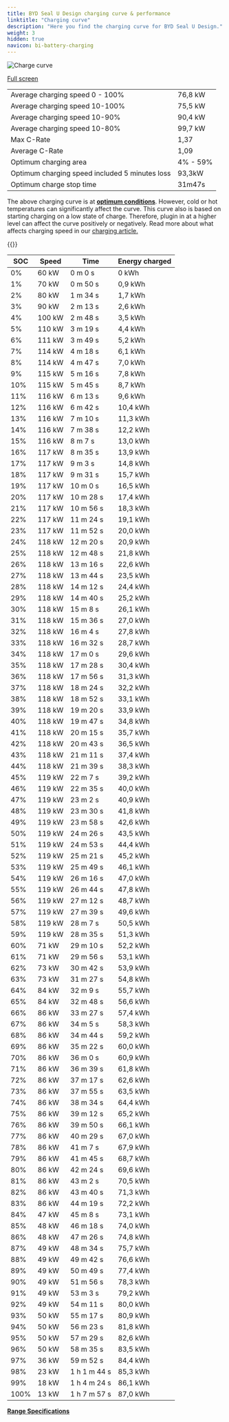 ```yaml
---
title: BYD Seal U Design charging curve & performance
linktitle: "Charging curve"
description: "Here you find the charging curve for BYD Seal U Design."
weight: 3
hidden: true
navicon: bi-battery-charging
---
```

<!-- markdownlint-disable MD033 -->
<img src="../chargingcurve.svg" alt="Charge curve" class="img-fluid">

[Full screen](../chargingcurve.svg)


<table class="table table-striped border">
<tbody>
<tr>
<td>Average charging speed 0 - 100%</td><td>76,8 kW</td>
</tr>
<tr>
<td>Average charging speed 10-100%</td><td>75,5 kW</td>
</tr>
<tr>
<td>Average charging speed 10-90%</td><td>90,4 kW</td>
</tr>
<tr>
<td>Average charging speed 10-80%</td><td>99,7 kW</td>
</tr>
<tr>
<td>Max C-Rate</td><td>1,37</td>
</tr>
<tr>
<td>Average C-Rate</td><td>1,09</td>
</tr>
<tr>
<td>Optimum charging area</td><td>4% - 59%</td>
</tr>
<tr>
<td>Optimum charging speed included 5 minutes loss</td><td>93,3kW</td>
</tr>
<tr>
<td>Optimum charge stop time</td><td>31m47s</td>
</tr>
</tbody>
</table>


The above charging curve is at **[optimum conditions](../../../../../technology/battery/charging/#temperature)**. However, cold or hot temperatures can significantly affect the curve. This curve also is based on starting charging on a low state of charge. Therefore, plugin in at a higher level can affect the curve positively or negatively. Read more about what affects charging speed in our [charging article.](../../../../../technology/battery/charging/)


{{<evkxdisplayaddarticle />}}
<table class="table table-striped border">
<thead>
<tr><th>SOC</th><th>Speed</th><th>Time</th><th>Energy charged</th></tr>
</thead>
<tbody>
<tr>
<td>0%</td><td>60 kW</td><td> 0 m 0 s </td><td>0 kWh </td>
</tr>
<tr>
<td>1%</td><td>70 kW</td><td> 0 m 50 s </td><td>0,9 kWh </td>
</tr>
<tr>
<td>2%</td><td>80 kW</td><td> 1 m 34 s </td><td>1,7 kWh </td>
</tr>
<tr>
<td>3%</td><td>90 kW</td><td> 2 m 13 s </td><td>2,6 kWh </td>
</tr>
<tr>
<td>4%</td><td>100 kW</td><td> 2 m 48 s </td><td>3,5 kWh </td>
</tr>
<tr>
<td>5%</td><td>110 kW</td><td> 3 m 19 s </td><td>4,4 kWh </td>
</tr>
<tr>
<td>6%</td><td>111 kW</td><td> 3 m 49 s </td><td>5,2 kWh </td>
</tr>
<tr>
<td>7%</td><td>114 kW</td><td> 4 m 18 s </td><td>6,1 kWh </td>
</tr>
<tr>
<td>8%</td><td>114 kW</td><td> 4 m 47 s </td><td>7,0 kWh </td>
</tr>
<tr>
<td>9%</td><td>115 kW</td><td> 5 m 16 s </td><td>7,8 kWh </td>
</tr>
<tr>
<td>10%</td><td>115 kW</td><td> 5 m 45 s </td><td>8,7 kWh </td>
</tr>
<tr>
<td>11%</td><td>116 kW</td><td> 6 m 13 s </td><td>9,6 kWh </td>
</tr>
<tr>
<td>12%</td><td>116 kW</td><td> 6 m 42 s </td><td>10,4 kWh </td>
</tr>
<tr>
<td>13%</td><td>116 kW</td><td> 7 m 10 s </td><td>11,3 kWh </td>
</tr>
<tr>
<td>14%</td><td>116 kW</td><td> 7 m 38 s </td><td>12,2 kWh </td>
</tr>
<tr>
<td>15%</td><td>116 kW</td><td> 8 m 7 s </td><td>13,0 kWh </td>
</tr>
<tr>
<td>16%</td><td>117 kW</td><td> 8 m 35 s </td><td>13,9 kWh </td>
</tr>
<tr>
<td>17%</td><td>117 kW</td><td> 9 m 3 s </td><td>14,8 kWh </td>
</tr>
<tr>
<td>18%</td><td>117 kW</td><td> 9 m 31 s </td><td>15,7 kWh </td>
</tr>
<tr>
<td>19%</td><td>117 kW</td><td> 10 m 0 s </td><td>16,5 kWh </td>
</tr>
<tr>
<td>20%</td><td>117 kW</td><td> 10 m 28 s </td><td>17,4 kWh </td>
</tr>
<tr>
<td>21%</td><td>117 kW</td><td> 10 m 56 s </td><td>18,3 kWh </td>
</tr>
<tr>
<td>22%</td><td>117 kW</td><td> 11 m 24 s </td><td>19,1 kWh </td>
</tr>
<tr>
<td>23%</td><td>117 kW</td><td> 11 m 52 s </td><td>20,0 kWh </td>
</tr>
<tr>
<td>24%</td><td>118 kW</td><td> 12 m 20 s </td><td>20,9 kWh </td>
</tr>
<tr>
<td>25%</td><td>118 kW</td><td> 12 m 48 s </td><td>21,8 kWh </td>
</tr>
<tr>
<td>26%</td><td>118 kW</td><td> 13 m 16 s </td><td>22,6 kWh </td>
</tr>
<tr>
<td>27%</td><td>118 kW</td><td> 13 m 44 s </td><td>23,5 kWh </td>
</tr>
<tr>
<td>28%</td><td>118 kW</td><td> 14 m 12 s </td><td>24,4 kWh </td>
</tr>
<tr>
<td>29%</td><td>118 kW</td><td> 14 m 40 s </td><td>25,2 kWh </td>
</tr>
<tr>
<td>30%</td><td>118 kW</td><td> 15 m 8 s </td><td>26,1 kWh </td>
</tr>
<tr>
<td>31%</td><td>118 kW</td><td> 15 m 36 s </td><td>27,0 kWh </td>
</tr>
<tr>
<td>32%</td><td>118 kW</td><td> 16 m 4 s </td><td>27,8 kWh </td>
</tr>
<tr>
<td>33%</td><td>118 kW</td><td> 16 m 32 s </td><td>28,7 kWh </td>
</tr>
<tr>
<td>34%</td><td>118 kW</td><td> 17 m 0 s </td><td>29,6 kWh </td>
</tr>
<tr>
<td>35%</td><td>118 kW</td><td> 17 m 28 s </td><td>30,4 kWh </td>
</tr>
<tr>
<td>36%</td><td>118 kW</td><td> 17 m 56 s </td><td>31,3 kWh </td>
</tr>
<tr>
<td>37%</td><td>118 kW</td><td> 18 m 24 s </td><td>32,2 kWh </td>
</tr>
<tr>
<td>38%</td><td>118 kW</td><td> 18 m 52 s </td><td>33,1 kWh </td>
</tr>
<tr>
<td>39%</td><td>118 kW</td><td> 19 m 20 s </td><td>33,9 kWh </td>
</tr>
<tr>
<td>40%</td><td>118 kW</td><td> 19 m 47 s </td><td>34,8 kWh </td>
</tr>
<tr>
<td>41%</td><td>118 kW</td><td> 20 m 15 s </td><td>35,7 kWh </td>
</tr>
<tr>
<td>42%</td><td>118 kW</td><td> 20 m 43 s </td><td>36,5 kWh </td>
</tr>
<tr>
<td>43%</td><td>118 kW</td><td> 21 m 11 s </td><td>37,4 kWh </td>
</tr>
<tr>
<td>44%</td><td>118 kW</td><td> 21 m 39 s </td><td>38,3 kWh </td>
</tr>
<tr>
<td>45%</td><td>119 kW</td><td> 22 m 7 s </td><td>39,2 kWh </td>
</tr>
<tr>
<td>46%</td><td>119 kW</td><td> 22 m 35 s </td><td>40,0 kWh </td>
</tr>
<tr>
<td>47%</td><td>119 kW</td><td> 23 m 2 s </td><td>40,9 kWh </td>
</tr>
<tr>
<td>48%</td><td>119 kW</td><td> 23 m 30 s </td><td>41,8 kWh </td>
</tr>
<tr>
<td>49%</td><td>119 kW</td><td> 23 m 58 s </td><td>42,6 kWh </td>
</tr>
<tr>
<td>50%</td><td>119 kW</td><td> 24 m 26 s </td><td>43,5 kWh </td>
</tr>
<tr>
<td>51%</td><td>119 kW</td><td> 24 m 53 s </td><td>44,4 kWh </td>
</tr>
<tr>
<td>52%</td><td>119 kW</td><td> 25 m 21 s </td><td>45,2 kWh </td>
</tr>
<tr>
<td>53%</td><td>119 kW</td><td> 25 m 49 s </td><td>46,1 kWh </td>
</tr>
<tr>
<td>54%</td><td>119 kW</td><td> 26 m 16 s </td><td>47,0 kWh </td>
</tr>
<tr>
<td>55%</td><td>119 kW</td><td> 26 m 44 s </td><td>47,8 kWh </td>
</tr>
<tr>
<td>56%</td><td>119 kW</td><td> 27 m 12 s </td><td>48,7 kWh </td>
</tr>
<tr>
<td>57%</td><td>119 kW</td><td> 27 m 39 s </td><td>49,6 kWh </td>
</tr>
<tr>
<td>58%</td><td>119 kW</td><td> 28 m 7 s </td><td>50,5 kWh </td>
</tr>
<tr>
<td>59%</td><td>119 kW</td><td> 28 m 35 s </td><td>51,3 kWh </td>
</tr>
<tr>
<td>60%</td><td>71 kW</td><td> 29 m 10 s </td><td>52,2 kWh </td>
</tr>
<tr>
<td>61%</td><td>71 kW</td><td> 29 m 56 s </td><td>53,1 kWh </td>
</tr>
<tr>
<td>62%</td><td>73 kW</td><td> 30 m 42 s </td><td>53,9 kWh </td>
</tr>
<tr>
<td>63%</td><td>73 kW</td><td> 31 m 27 s </td><td>54,8 kWh </td>
</tr>
<tr>
<td>64%</td><td>84 kW</td><td> 32 m 9 s </td><td>55,7 kWh </td>
</tr>
<tr>
<td>65%</td><td>84 kW</td><td> 32 m 48 s </td><td>56,6 kWh </td>
</tr>
<tr>
<td>66%</td><td>86 kW</td><td> 33 m 27 s </td><td>57,4 kWh </td>
</tr>
<tr>
<td>67%</td><td>86 kW</td><td> 34 m 5 s </td><td>58,3 kWh </td>
</tr>
<tr>
<td>68%</td><td>86 kW</td><td> 34 m 44 s </td><td>59,2 kWh </td>
</tr>
<tr>
<td>69%</td><td>86 kW</td><td> 35 m 22 s </td><td>60,0 kWh </td>
</tr>
<tr>
<td>70%</td><td>86 kW</td><td> 36 m 0 s </td><td>60,9 kWh </td>
</tr>
<tr>
<td>71%</td><td>86 kW</td><td> 36 m 39 s </td><td>61,8 kWh </td>
</tr>
<tr>
<td>72%</td><td>86 kW</td><td> 37 m 17 s </td><td>62,6 kWh </td>
</tr>
<tr>
<td>73%</td><td>86 kW</td><td> 37 m 55 s </td><td>63,5 kWh </td>
</tr>
<tr>
<td>74%</td><td>86 kW</td><td> 38 m 34 s </td><td>64,4 kWh </td>
</tr>
<tr>
<td>75%</td><td>86 kW</td><td> 39 m 12 s </td><td>65,2 kWh </td>
</tr>
<tr>
<td>76%</td><td>86 kW</td><td> 39 m 50 s </td><td>66,1 kWh </td>
</tr>
<tr>
<td>77%</td><td>86 kW</td><td> 40 m 29 s </td><td>67,0 kWh </td>
</tr>
<tr>
<td>78%</td><td>86 kW</td><td> 41 m 7 s </td><td>67,9 kWh </td>
</tr>
<tr>
<td>79%</td><td>86 kW</td><td> 41 m 45 s </td><td>68,7 kWh </td>
</tr>
<tr>
<td>80%</td><td>86 kW</td><td> 42 m 24 s </td><td>69,6 kWh </td>
</tr>
<tr>
<td>81%</td><td>86 kW</td><td> 43 m 2 s </td><td>70,5 kWh </td>
</tr>
<tr>
<td>82%</td><td>86 kW</td><td> 43 m 40 s </td><td>71,3 kWh </td>
</tr>
<tr>
<td>83%</td><td>86 kW</td><td> 44 m 19 s </td><td>72,2 kWh </td>
</tr>
<tr>
<td>84%</td><td>47 kW</td><td> 45 m 8 s </td><td>73,1 kWh </td>
</tr>
<tr>
<td>85%</td><td>48 kW</td><td> 46 m 18 s </td><td>74,0 kWh </td>
</tr>
<tr>
<td>86%</td><td>48 kW</td><td> 47 m 26 s </td><td>74,8 kWh </td>
</tr>
<tr>
<td>87%</td><td>49 kW</td><td> 48 m 34 s </td><td>75,7 kWh </td>
</tr>
<tr>
<td>88%</td><td>49 kW</td><td> 49 m 42 s </td><td>76,6 kWh </td>
</tr>
<tr>
<td>89%</td><td>49 kW</td><td> 50 m 49 s </td><td>77,4 kWh </td>
</tr>
<tr>
<td>90%</td><td>49 kW</td><td> 51 m 56 s </td><td>78,3 kWh </td>
</tr>
<tr>
<td>91%</td><td>49 kW</td><td> 53 m 3 s </td><td>79,2 kWh </td>
</tr>
<tr>
<td>92%</td><td>49 kW</td><td> 54 m 11 s </td><td>80,0 kWh </td>
</tr>
<tr>
<td>93%</td><td>50 kW</td><td> 55 m 17 s </td><td>80,9 kWh </td>
</tr>
<tr>
<td>94%</td><td>50 kW</td><td> 56 m 23 s </td><td>81,8 kWh </td>
</tr>
<tr>
<td>95%</td><td>50 kW</td><td> 57 m 29 s </td><td>82,6 kWh </td>
</tr>
<tr>
<td>96%</td><td>50 kW</td><td> 58 m 35 s </td><td>83,5 kWh </td>
</tr>
<tr>
<td>97%</td><td>36 kW</td><td> 59 m 52 s </td><td>84,4 kWh </td>
</tr>
<tr>
<td>98%</td><td>23 kW</td><td>1 h 1 m 44 s </td><td>85,3 kWh </td>
</tr>
<tr>
<td>99%</td><td>18 kW</td><td>1 h 4 m 24 s </td><td>86,1 kWh </td>
</tr>
<tr>
<td>100%</td><td>13 kW</td><td>1 h 7 m 57 s </td><td>87,0 kWh </td>
</tr>
</tbody>
</table>

<div class="mt-3 mb-3">
<a href="../rangeandconsumption/" class="text-decoration-none text-black">
<strong><i class="bi-arrow-left"></i> Range </strong>
</a>
<a href="../specifications/" class="text-decoration-none text-black float-end">
<strong>Specifications <i class="bi-arrow-right"></i></strong>
</a>
</div>
